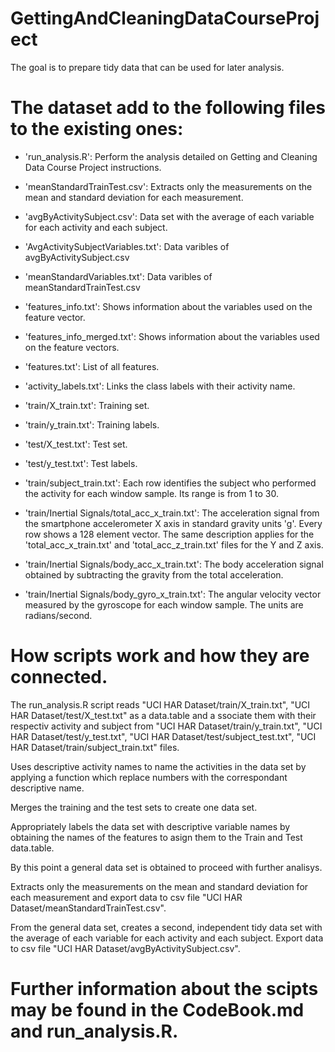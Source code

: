 # GettingAndCleaningDataCourseProject
 The goal is to prepare tidy data that can be used for later analysis.
 

# The dataset add to the following files to the existing ones:

- 'run_analysis.R': Perform the analysis detailed on Getting and Cleaning Data Course Project instructions.

- 'meanStandardTrainTest.csv': Extracts only the measurements on the mean and standard deviation for each measurement.

- 'avgByActivitySubject.csv': Data set with the average of each variable for each activity and each subject. 

- 'AvgActivitySubjectVariables.txt': Data varibles of avgByActivitySubject.csv

- 'meanStandardVariables.txt': Data varibles of meanStandardTrainTest.csv

- 'features_info.txt': Shows information about the variables used on the feature vector.

- 'features_info_merged.txt': Shows information about the variables used on the feature vectors.

- 'features.txt': List of all features.

- 'activity_labels.txt': Links the class labels with their activity name.

- 'train/X_train.txt': Training set.

- 'train/y_train.txt': Training labels.

- 'test/X_test.txt': Test set.

- 'test/y_test.txt': Test labels.

- 'train/subject_train.txt': Each row identifies the subject who performed the activity for each window sample. Its range is from 1 to 30. 

- 'train/Inertial Signals/total_acc_x_train.txt': The acceleration signal from the smartphone accelerometer X axis in standard gravity units 'g'. Every row shows a 128 element vector. The same description applies for the 'total_acc_x_train.txt' and 'total_acc_z_train.txt' files for the Y and Z axis. 

- 'train/Inertial Signals/body_acc_x_train.txt': The body acceleration signal obtained by subtracting the gravity from the total acceleration. 

- 'train/Inertial Signals/body_gyro_x_train.txt': The angular velocity vector measured by the gyroscope for each window sample. The units are radians/second. 


# How scripts work and how they are connected.

  The run_analysis.R script reads "UCI HAR Dataset/train/X_train.txt", "UCI HAR Dataset/test/X_test.txt"  as a data.table
  and a ssociate them with their respectiv activity and subject from "UCI HAR Dataset/train/y_train.txt",
  "UCI HAR Dataset/test/y_test.txt", "UCI HAR Dataset/test/subject_test.txt", "UCI HAR Dataset/train/subject_train.txt" files.
    
  Uses descriptive activity names to name the activities in the data set by applying a function which replace 
  numbers with the correspondant descriptive name.
  
  Merges the training and the test sets to create one data set.  
  
  Appropriately labels the data set with descriptive variable names by obtaining
  the names of the features to asign them to the Train and Test data.table. 
  
  By this point a general data set is obtained to proceed with further analisys. 
  
  Extracts only the measurements on the mean and standard deviation for each measurement and export 
  data to csv file "UCI HAR Dataset/meanStandardTrainTest.csv".
    
  From the general data set, creates a second, independent tidy data set with the 
  average of each variable for each activity and each subject.
  Export data to csv file "UCI HAR Dataset/avgByActivitySubject.csv".
  
# Further information about the scipts may be found in the CodeBook.md and run_analysis.R.
